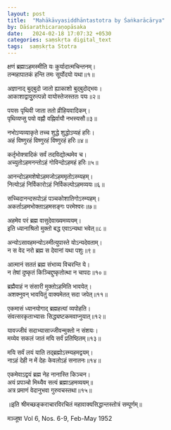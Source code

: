 ```yaml
---
layout: post
title:  "Mahākāvyasiddhāntastotra by Śaṅkarācārya"
by: Dāśarathicaraṇopāsaka
date:   2024-02-18 17:07:32 +0530
categories: saṃskṛta digital_text
tags:  saṃskṛta Stotra 
---  
```

क्षणं ब्रह्माऽहमस्मीति यः कुर्यादात्मचिन्तनम्।  
तन्महापातकं हन्ति तमः सूर्योदयो यथा॥१॥

अज्ञानाद् बुद्बुदो जातो ह्याकाशो बुद्बुदोद्भवः।  
आकाशाद्वायुुरुत्पन्नो वायोस्तेजस्ततः पयः॥२॥

पयसः पृथिवी जाता ततो व्रीहियवादिकम्।  
पृथिव्यप्सु पयो वह्नौ वह्निर्वायौ नभस्यसौ॥३॥

नभोऽप्यव्याकृते तच्च शुद्धे शुद्धोऽप्यहं हरिः।  
अहं विष्णुरहं विष्णुरहं विष्णुरहं हरिः॥४॥

कर्तृभोक्त्रादिकं सर्वं तदविद्योत्थमेव च।  
अच्युतोऽहमनन्तोऽहं गोविन्दोऽहमहं हरिः॥५॥

आनन्दोऽहमशेषोऽहमजोऽहममृतोऽस्म्यहम्।  
नित्योऽहं निर्विकारोऽहं निर्विकल्पोऽहमव्ययः॥६॥

सच्चिदानन्दरूपोऽहं पञ्चकोशातिगोऽस्म्यहम्।  
अकर्ताऽहमभोक्ताऽहमसङ्गः परमेश्वरः॥७॥

अहमेव परं ब्रह्म वासुदेवाख्यमव्ययम्।  
इति ध्यानाश्रितो मुक्तो बद्ध एवाऽन्यथा भवेत्॥८॥

अन्योऽसावहमन्योऽस्मीत्युपास्ते योऽन्यदेवताम्।  
न स वेद नरो ब्रह्म स देवानां यथा पशुः॥९॥

आत्मानं सततं ब्रह्म संभाव्य विचरन्ति ये।  
न तेषां दुष्कृतं किञ्चिद्दुष्कृतोत्था न चापदः॥१०॥

ब्रह्मैवाहं न संसारी मुक्तोऽहमिति भावयेत्।  
अशक्नुवन् भावयितुं वाक्यमेतत् सदा जपेत्॥११॥

एकमासं ध्यानयोगाद् ब्रह्महत्यां व्यपोहति।  
संवत्सरकृताभ्यासः सिद्ध्यष्टकमवाप्नुयात्॥१२॥

यावज्जीवं सदाभ्यासाज्जीवन्मुक्तो न संशयः।  
मय्येव सकलं जातं मयि सर्वं प्रतिष्ठितम्॥१३॥

मयि सर्वं लयं याति तद्ब्रह्मोऽस्म्यहमद्वयम्।  
नाऽहं देही न में देहः केवलोऽहं सनातनः॥१४॥

एकमेवाऽद्वयं ब्रह्म नेह नानास्ति किञ्चन।  
अयं प्रपञ्चो मिथ्यैव सत्यं ब्रह्माऽहमव्ययम्॥  
अत्र प्रमाणं वेदानुभवा गुरुवचस्तथा॥१५॥

॥इति श्रीमच्छङ्कराचारविरचितं महावाक्यसिद्धान्तस्तोत्रं सम्पूर्णम्॥

मञ्जूषा Vol 6, Nos. 6-9, Feb-May 1952